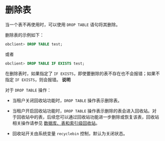 删除表 
========================

当一个表不再使用时，可以使用 `DROP TABLE` 语句将其删除。

删除表的示例如下：

```sql
obclient> DROP TABLE test;
```



或者

```sql
obclient> DROP TABLE IF EXISTS test;
```



在删除表时，如果指定了 `IF EXISTS`，即使要删除的表不存在也不会报错；如果不指定 `IF EXISTS`，则会报错。
**说明**



对于 `DROP TABLE` 操作：

* 当租户关闭回收站功能时，`DROP TABLE` 操作表示删除表。

  

* 当租户开启回收站功能时，`DROP TABLE` 操作表示删除的表会进入回收站。对于回收站中的表，后续您可以通过回收站功能进一步删除或恢复该表，回收站相关操作请参见 [数据库、表和索引级回收站](/zh-CN/6.administrator-guide/7.high-data-availability/1.administrator-guide-flashback/2.recycle-bin-for-databases-tables-and-indexes.md)。

  

* 回收站开关由系统变量 `recyclebin` 控制，默认为关闭状态。

  



